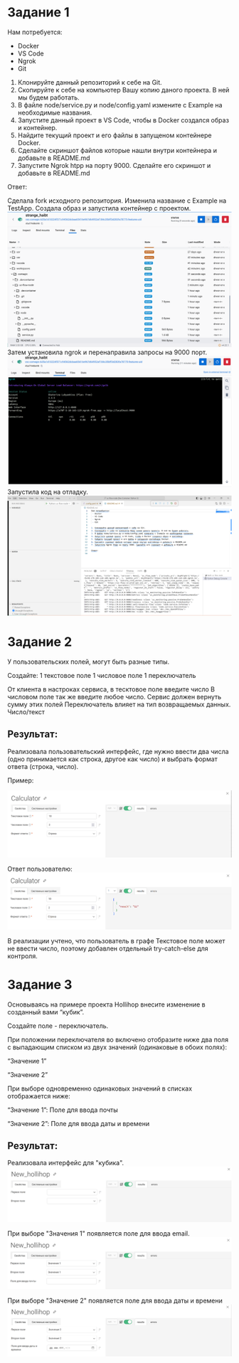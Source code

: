 # Задание 1
Нам потребуется:
 - Docker
 - VS Code
 - Ngrok
 - Git

1. Клонируйте данный репозиторий к себе на Git.
2. Скопируйте к себе на компьютер Вашу копию даного проекта. В ней мы будем работать.
3. В файле node/service.py и node/config.yaml измените с Example на необходимые названия.
4. Запустите данный проект в VS Code, чтобы в Docker создался образ и контейнер.
5. Найдите текущий проект и его файлы в запущеном контейнере Docker.
6. Сделайте скриншот файлов которые нашли внутри контейнера и добавьте в README.md
7. Запустите Ngrok htpp на порту 9000. Сделайте его скриншот и добавьте в README.md

Ответ:

Сделала fork исходного репозитория. Изменила название с Example на TestApp.
Создала образ и запустила контейнер с проектом.
![](images/Docker.PNG)
Затем установила ngrok и перенаправила запросы на 9000 порт.
![](images/ngrok_with_auth.PNG)
Запустила код на отладку.
![](images/debug.PNG)

# Задание 2
У пользовательских полей, могут быть разные типы.

Создайте:
 1 текстовое поле
 1 числовое поле
 1 переключатель
 
 
От клиента в настроках сервиса, в тесктовое поле введите число
В числовом поле так же введите любое число.
Сервис должен вернуть сумму этих полей
Переключатель влияет на тип возвращаемых данных. Число/текст

## Результат:

Реализовала пользовательский интерфейс, где нужно ввести два числа (одно принимается как строка, другое как число) и выбрать формат ответа (строка, число).

Пример:

![](images/User-inteface.PNG)

Ответ пользователю:
![](images/result.PNG)

В реализации учтено, что пользователь в графе Текстовое поле может не ввести число, поэтому добавлен отдельный try-catch-else для контроля. 

# Задание 3
Основываясь на примере проекта Hollihop внесите изменение в созданный вами “кубик”.

Создайте поле - переключатель.

При положении переключателя во включено отобразите ниже два поля с выпадающим списком из двух значений (одинаковые в обоих полях):

“Значение 1”

“Значение 2”

При выборе одновременно одинаковых значений в списках отображается ниже:

“Значение 1”: Поле для ввода почты

“Значение 2”: Поле для ввода даты и времени

## Результат:

Реализовала интерфейс для "кубика".
![](images/interface.PNG)

При выборе "Значения 1" появляется поле для ввода email.
![](images/email.PNG)

При выборе "Значение 2" появляется поле для ввода даты и времени
![](images/datetime.PNG)
